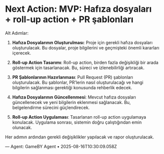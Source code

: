 # Next Action: MVP: Hafıza dosyaları + roll-up action + PR şablonları

Alt Adımlar:

1. **Hafıza Dosyalarının Oluşturulması**: Proje için gerekli hafıza dosyaları oluşturulacak. Bu dosyalar, proje bilgilerini ve geçmişteki önemli kararları içerecek.

2. **Roll-up Action Tasarımı**: Roll-up action, birden fazla değişikliği bir arada göstermek için tasarlanacak. Bu, süreci ve izlenebilirliği artıracak.

3. **PR Şablonlarının Hazırlanması**: Pull Request (PR) şablonları oluşturulacak. Bu şablonlar, PR'lerin nasıl oluşturulacağı ve hangi bilgilerin sağlanması gerektiği konusunda rehberlik edecek.

4. **Hafıza Dosyalarının Güncellenmesi**: Mevcut hafıza dosyaları güncellenecek ve yeni bilgilerin eklenmesi sağlanacak. Bu, belgelendirme sürecini güçlendirecek.

5. **Roll-up Action Uygulaması**: Tasarlanan roll-up action uygulamaya konulacak. Uygulama sonrası, sistemin doğru çalıştığından emin olunacak.

Her adımın ardından gerekli değişiklikler yapılacak ve rapor oluşturulacak.

— Agent: GameBY Agent • 2025-08-16T10:30:09.058Z
